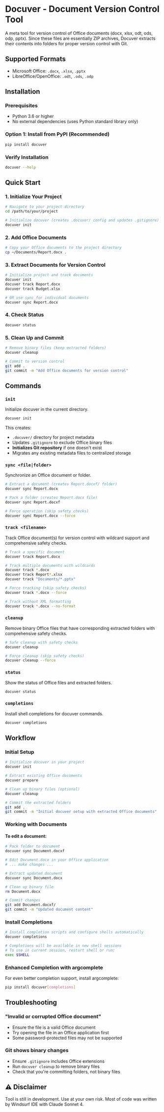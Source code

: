 # Docuver - Document Version Control Tool

A meta tool for version control of Office documents (docx, xlsx, odt, ods, odp, pptx). Since these files are essentially ZIP archives, Docuver extracts their contents into folders for proper version control with Git.

## Supported Formats

- Microsoft Office: `.docx`, `.xlsx`, `.pptx`
- LibreOffice/OpenOffice: `.odt`, `.ods`, `.odp`

## Installation

### Prerequisites
- Python 3.6 or higher
- No external dependencies (uses Python standard library only)

### Option 1: Install from PyPI (Recommended)
```bash
pip install docuver
```

### Verify Installation
```bash
docuver --help
```

## Quick Start

### 1. Initialize Your Project
```bash
# Navigate to your project directory
cd /path/to/your/project

# Initialize docuver (creates .docuver/ config and updates .gitignore)
docuver init
```

### 2. Add Office Documents
```bash
# Copy your Office documents to the project directory
cp ~/Documents/Report.docx .
```

### 3. Extract Documents for Version Control
```bash
# Initialize project and track documents
docuver init
docuver track Report.docx
docuver track Budget.xlsx

# OR use sync for individual documents
docuver sync Report.docx
```

### 4. Check Status
```bash
docuver status
```

### 5. Clean Up and Commit
```bash
# Remove binary files (keep extracted folders)
docuver cleanup

# Commit to version control
git add .
git commit -m "Add Office documents for version control"
```

## Commands

### `init`
Initialize docuver in the current directory.

```bash
docuver init
```

This creates:
- `.docuver/` directory for project metadata
- Updates `.gitignore` to exclude Office binary files
- **Initializes Git repository** if one doesn't exist
- Migrates any existing metadata files to centralized storage

### `sync <file|folder>`
Synchronize an Office document or folder.

```bash
# Extract a document (creates Report.docxf/ folder)
docuver sync Report.docx

# Pack a folder (creates Report.docx file)
docuver sync Report.docxf

# Force operation (skip safety checks)
docuver sync Report.docx --force
```

### `track <filename>`
Track Office document(s) for version control with wildcard support and comprehensive safety checks.

```bash
# Track a specific document
docuver track Report.docx

# Track multiple documents with wildcards
docuver track *.docx
docuver track Report*.xlsx
docuver track "Documents/*.pptx"

# Force tracking (skip safety checks)
docuver track *.docx --force

# Track without XML formatting
docuver track *.docx --no-format
```

### `cleanup`
Remove binary Office files that have corresponding extracted folders with comprehensive safety checks.

```bash
# Safe cleanup with safety checks
docuver cleanup

# Force cleanup (skip safety checks)
docuver cleanup --force
```

### `status`
Show the status of Office files and extracted folders.

```bash
docuver status
```

### `completions`
Install shell completions for docuver commands.

```bash
docuver completions
```

## Workflow

### Initial Setup
```bash
# Initialize docuver in your project
docuver init

# Extract existing Office documents
docuver prepare

# Clean up binary files (optional)
docuver cleanup

# Commit the extracted folders
git add .
git commit -m "Initial docuver setup with extracted Office documents"
```

### Working with Documents

#### To edit a document:
```bash
# Pack folder to document
docuver sync Document.docxf

# Edit Document.docx in your Office application
# ... make changes ...

# Extract updated document
docuver sync Document.docx

# Clean up binary file
rm Document.docx

# Commit changes
git add Document.docxf/
git commit -m "Updated document content"
```

### Install Completions
```bash
# Install completion scripts and configure shells automatically
docuver completions

# Completions will be available in new shell sessions
# To use in current session, restart shell or run:
exec $SHELL
```

### Enhanced Completion with argcomplete
For even better completion support, install argcomplete:
```bash
pip install docuver[completions]
```

## Troubleshooting

### "Invalid or corrupted Office document"
- Ensure the file is a valid Office document
- Try opening the file in an Office application first
- Some password-protected files may not be supported

### Git shows binary changes
- Ensure `.gitignore` includes Office extensions
- Run `docuver cleanup` to remove binary files
- Check that you're committing folders, not binary files

## ⚠️ Disclaimer 
Tool is still in development. Use at your own risk. Most of code was written by Windsurf IDE with Claude Sonnet 4.
